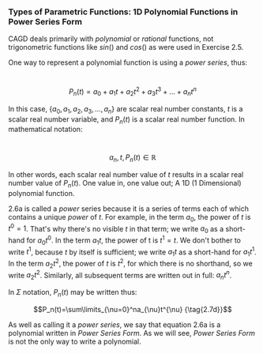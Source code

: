  ### Types of Parametric Functions: 1D Polynomial Functions in Power Series Form

CAGD deals primarily with *polynomial* or *rational* functions, not trigonometric functions like $sin()$ and $cos()$ as were used in Exercise 2.5. 

One way to represent a polynomial function is using a *power series*, thus:

​	$$P_n(t)=a_0+a_1t+a_2t^2+a_3t^3+...+a_nt^n\tag{2.6a}$$

In this case, $\{a_0, a_1, a_2, a_3, ..., a_n\}$ are scalar real number constants, $t$ is a scalar real number variable, and $P_n(t)$ is a scalar real number function. In mathematical notation:

​	$$a_n, t, P_n(t) \in \mathbb{R}\tag{2.6b}$$

In other words, each scalar real number value of $t$ results in a scalar real number value of $P_n(t)$.  One value in, one value out; A 1D (1 Dimensional) polynomial function.

$\text{2.6a}$ is called a *power* series because it is a series of terms each of which contains a unique *power* of $t$.  For example, in the term $a_0$, the power of $t$ is $t^0=1$. That's why there's no visible $t$ in that term; we write $a_0$ as a short-hand for $a_0t^0$.  In the term $a_1t$, the power of t is $t^1=t$. We don't bother to write $t^1$, because $t$ by itself is sufficient; we write $a_1t$ as a short-hand for $a_1t^1$.  In the term $a_2t^2$, the power of $t$ is $t^2$, for which there is no shorthand, so we write $a_2t^2$.  Similarly, all subsequent terms are written out in full: $a_nt^n$.

In $\Sigma$ notation, $P_n(t)$ may be written thus:

$$P_n(t)=\sum\limits_{\nu=0}^na_{\nu}t^{\nu} {\tag{2.7d}}$$

As well as calling it a *power series*, we say that equation 2.6a is a polynomial written in *Power Series Form*.  As we will see, *Power Series Form* is not the only way to write a polynomial.